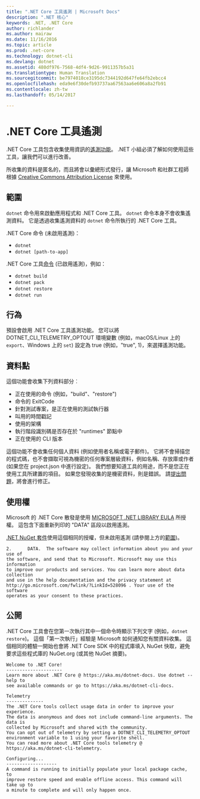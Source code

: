 ```yaml
---
title: ".NET Core 工具遙測 | Microsoft Docs"
description: ".NET 核心"
keywords: .NET, .NET Core
author: richlander
ms.author: mairaw
ms.date: 11/16/2016
ms.topic: article
ms.prod: .net-core
ms.technology: dotnet-cli
ms.devlang: dotnet
ms.assetid: 480df976-7568-4df4-9d26-9911357b5a31
ms.translationtype: Human Translation
ms.sourcegitcommit: be7974018ce3195dc7344192d647fe64fb2ebcc4
ms.openlocfilehash: eda9e6f30defb93737aa67563aa6e606a8a2fb91
ms.contentlocale: zh-tw
ms.lasthandoff: 05/14/2017

---
```


# <a name="net-core-tools-telemetry"></a>.NET Core 工具遙測

.NET Core 工具包含收集使用資訊的[遙測功能](https://github.com/dotnet/cli/pull/2145)。 .NET 小組必須了解如何使用這些工具，讓我們可以進行改善。

所收集的資料是匿名的，而且將會以彙總形式發行，讓 Microsoft 和社群工程師根據 [Creative Commons Attribution License](https://creativecommons.org/licenses/by/4.0/) 來使用。

## <a name="scope"></a>範圍

`dotnet` 命令用來啟動應用程式和 .NET Core 工具。 `dotnet` 命令本身不會收集遙測資料。 它是透過收集遙測資料的 `dotnet` 命令所執行的 .NET Core 工具。

.NET Core 命令 (未啟用遙測)：

- `dotnet`
- `dotnet [path-to-app]`

.NET Core 工具[命令](index.md) (已啟用遙測)，例如：

- `dotnet build`
- `dotnet pack`
- `dotnet restore`
- `dotnet run`

## <a name="behavior"></a>行為

預設會啟用 .NET Core 工具遙測功能。 您可以將 DOTNET_CLI_TELEMETRY_OPTOUT 環境變數 (例如，macOS/Linux 上的 `export`、Windows 上的 `set`) 設定為 true (例如，"true", 1)，來選擇遙測功能。

## <a name="data-points"></a>資料點

這個功能會收集下列資料部分︰

- 正在使用的命令 (例如，"build"、"restore")
- 命令的 ExitCode
- 針對測試專案，是正在使用的測試執行器
- 叫用的時間戳記
- 使用的架構
- 執行階段識別碼是否存在於 "runtimes" 節點中
- 正在使用的 CLI 版本

這個功能不會收集任何個人資料 (例如使用者名稱或電子郵件)。 它將不會掃描您的程式碼，也不會擷取可視為機密的任何專案層級資料，例如名稱、存放庫或作者 (如果您在 project.json 中進行設定)。 我們想要知道工具的用途，而不是您正在使用工具所建置的項目。 如果您發現收集的是機密資料，則是錯誤。 請[提出問題](https://github.com/dotnet/cli/issues)，將會進行修正。

## <a name="license"></a>使用權

Microsoft 的 .NET Core 散發是使用 [MICROSOFT .NET LIBRARY EULA](https://aka.ms/dotnet-core-eula) 所授權。 這包含下面重新列印的 "DATA" 區段以啟用遙測。

[.NET NuGet 套件](https://www.nuget.org/profiles/dotnetframework)使用這個相同的授權，但未啟用遙測 (請參閱上方的[範圍](#scope))。

```text
2.      DATA.  The software may collect information about you and your use of
the software, and send that to Microsoft. Microsoft may use this information
to improve our products and services. You can learn more about data collection
and use in the help documentation and the privacy statement at
http://go.microsoft.com/fwlink/?LinkId=528096 . Your use of the software
operates as your consent to these practices.
```

## <a name="disclosure"></a>公開

.NET Core 工具會在您第一次執行其中一個命令時顯示下列文字 (例如，`dotnet restore`)。 這個「第一次執行」經驗是 Microsoft 如何通知您有關資料收集。 這個相同的體驗一開始也會將 .NET Core SDK 中的程式庫填入 NuGet 快取，避免要求這些程式庫的 NuGet.org (或其他 NuGet 摘要)。

```text
Welcome to .NET Core!
---------------------
Learn more about .NET Core @ https://aka.ms/dotnet-docs. Use dotnet --help to 
see available commands or go to https://aka.ms/dotnet-cli-docs.

Telemetry
--------------
The .NET Core tools collect usage data in order to improve your experience. 
The data is anonymous and does not include command-line arguments. The data is 
collected by Microsoft and shared with the community.
You can opt out of telemetry by setting a DOTNET_CLI_TELEMETRY_OPTOUT 
environment variable to 1 using your favorite shell.
You can read more about .NET Core tools telemetry @ https://aka.ms/dotnet-cli-telemetry.

Configuring...
-------------------
A command is running to initially populate your local package cache, to 
improve restore speed and enable offline access. This command will take up to 
a minute to complete and will only happen once. 
```

